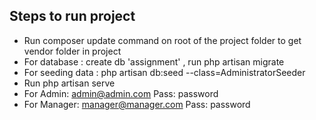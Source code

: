 ## Steps to run project

- Run composer update command on root of the project folder to get vendor folder in  project
- For database : create db 'assignment'  , run php artisan migrate 
- For seeding data : php artisan db:seed --class=AdministratorSeeder
- Run php artisan serve
- For Admin: admin@admin.com Pass: password 
- For Manager: manager@manager.com Pass: password 
